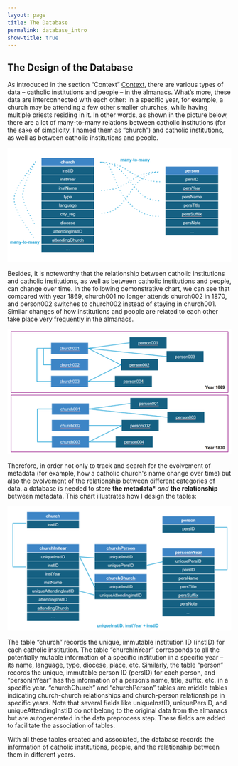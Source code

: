 ```yaml
---
layout: page
title: The Database
permalink: database_intro
show-title: true
---
```


## The Design of the Database

As introduced in the section “Context” [Context](https://yuchenx063.github.io/template/context), there are various types of data – catholic institutions and people – in the almanacs. What’s more, these data are interconnected with each other: in a specific year, for example, a church may be attending a few other smaller churches, while having multiple priests residing in it. In other words, as shown in the picture below, there are a lot of many-to-many relations between catholic institutions (for the sake of simplicity, I named them as “church”) and catholic institutions, as well as between catholic institutions and people.

<p align="center">
    <img src="assets/img/data_relationship.png" width="700"/>
</p>

Besides, it is noteworthy that the relationship between catholic institutions and catholic institutions, as well as between catholic institutions and people, can change over time. In the following demonstrative chart, we can see that compared with year 1869, church001 no longer attends church002 in 1870, and person002 switches to church002 instead of staying in church001. Similar changes of how institutions and people are related to each other take place very frequently in the almanacs.

<p align="center">
    <img src="assets/img/data relationship_2.png" width="700"/>
</p>

Therefore, in order not only to track and search for the evolvement of metadata (for example, how a catholic church's name change over time) but also the evolvement of the relationship between different categories of data, a database is needed to store **the metadata*** *and* **the relationship** between metadata. This chart illustrates how I design the tables:

<p align="center">
    <img src="assets/img/tables.png" width="700"/>
</p>

The table “church” records the unique, immutable institution ID (instID) for each catholic institution. The table “churchInYear” corresponds to all the potentially mutable information of a specific institution in a specific year – its name, language, type, diocese, place, etc. Similarly, the table “person” records the unique, immutable person ID (persID) for each person, and “personInYear” has the information of a person’s name, title, suffix, etc. in a specific year. “churchChurch” and “churchPerson” tables are middle tables indicating church-church relationships and church-person relationships in specific years. Note that several fields like uniqueInstID, uniquePersID, and uniqueAttendingInstID do not belong to the original data from the almanacs but are autogenerated in the data preprocess step. These fields are added to facilitate the association of tables. 

With all these tables created and associated, the database records the information of catholic institutions, people, and the relationship between them in different years.


